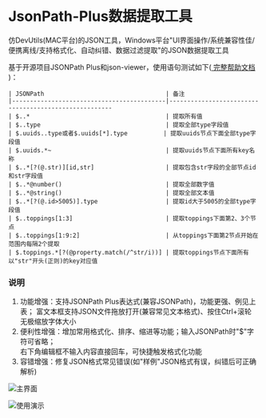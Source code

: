 # JsonPath-Plus数据提取工具
仿DevUtils(MAC平台)的JSON工具，Windows平台"UI界面操作/系统兼容性佳/便携离线/支持格式化、自动纠错、数据过滤提取"的JSON数据提取工具

基于开源项目JSONPath Plus和json-viewer，使用语句测试如下([ 完整帮助文档 ](https://jsonpath-plus.github.io/JSONPath/docs/ts/index.html))：
```
| JSONPath                                  | 备注                                                 
|-------------------------------------------|------------------------------------------------------
| $..*                                      | 提取所有值                                           
| $..type                                   | 提取全部type字段值                                   
| $.uuids..type或者$.uuids[*].type          | 提取uuids节点下面全部type字段值                   
| $.uuids.*~                                | 提取uuids节点下面所有key名称                         
| $..*[?(@.str)][id,str]                    | 提取包含str字段的全部节点id和str字段值               
| $..*@number()                             | 提取全部数字值                                       
| $..*@string()                             | 提取全部文本值                                 
| $..*[?(@.id>5005)].type                   | 提取id大于5005的全部type字段值                       
| $..toppings[1:3]                          | 提取toppings下面第2、3个节点                         
| $..toppings[1:9:2]                        | 从toppings下面第2节点开始在范围内每隔2个提取         
| $.toppings.*[?(@property.match(/^str/i))] | 提取toppings节点下面所有以"str"开头(正则)的key对应值 
```

### 说明
1. 功能增强：支持JSONPath Plus表达式(兼容JSONPath)，功能更强、例见上表；
   富文本框支持JSON文件拖放打开(兼容常见文本格式)、按住Ctrl+滚轮 无极缩放字体大小
2. 便利性增强：增加常用格式化、排序、缩进等功能；输入JSONPath时"$"字符可省略；  
   右下角编辑框不输入内容直接回车，可快捷触发格式化功能  
3. 容错增强：修复JSON格式常见错误(如"样例"JSON格式有误，纠错后可正确解析)

![主界面](https://github.com/playGitboy/JsonPath-Tool/blob/main/img/%E4%B8%BB%E7%95%8C%E9%9D%A2.png)

![使用演示](https://github.com/playGitboy/JsonPath-Tool/blob/main/img/%E6%BC%94%E7%A4%BA.gif)

